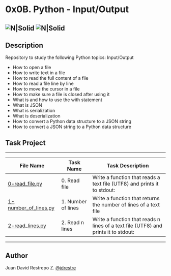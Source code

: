 # 0x0B. Python - Input/Output

![N|Solid](https://www.holbertonschool.com/holberton-logo.png) ![N|Solid](https://intranet.hbtn.io/assets/holberton-logo-coral-27055cb2f875eb10bf3b3942e52a24581bc0667695bdc856d4f08b469b678000.png)
---

## Description
Repository to study the following Python topics: Input/Output

- How to open a file
- How to write text in a file
- How to read the full content of a file
- How to read a file line by line
- How to move the cursor in a file
- How to make sure a file is closed after using it
- What is and how to use the with statement
- What is JSON
- What is serialization
- What is deserialization
- How to convert a Python data structure to a JSON string
- How to convert a JSON string to a Python data structure

## Task Project
---
File Name|Task Name|Task Description
---|---|---
[0-read_file.py](https://github.com/jdrestre/holbertonschool-higher_level_programming/blob/master/0-read_file.py)|0. Read file|Write a function that reads a text file (UTF8) and prints it to stdout:
[1-number_of_lines.py](https://github.com/jdrestre/holbertonschool-higher_level_programming/blob/master/1-number_of_lines.py)|1. Number of lines|Write a function that returns the number of lines of a text file
[2-read_lines.py](https://github.com/jdrestre/holbertonschool-higher_level_programming/blob/master/2-read_lines.py)|2. Read n lines|Write a function that reads n lines of a text file (UTF8) and prints it to stdout:


---
## Author

Juan David Restrepo Z. [@jdrestre](https://twitter.com/jdrestre)